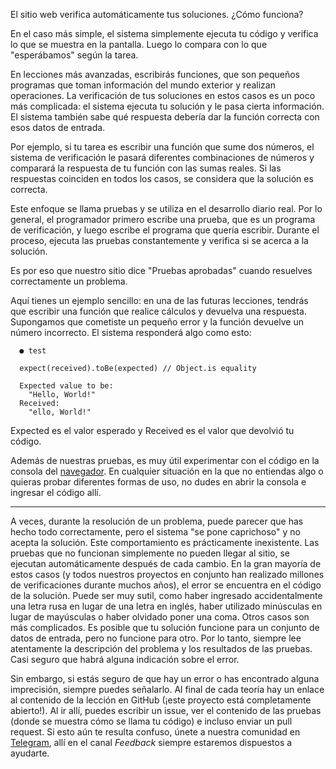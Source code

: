 
El sitio web verifica automáticamente tus soluciones. ¿Cómo funciona?

En el caso más simple, el sistema simplemente ejecuta tu código y verifica lo que se muestra en la pantalla. Luego lo compara con lo que "esperábamos" según la tarea.

En lecciones más avanzadas, escribirás funciones, que son pequeños programas que toman información del mundo exterior y realizan operaciones. La verificación de tus soluciones en estos casos es un poco más complicada: el sistema ejecuta tu solución y le pasa cierta información. El sistema también sabe qué respuesta debería dar la función correcta con esos datos de entrada.

Por ejemplo, si tu tarea es escribir una función que sume dos números, el sistema de verificación le pasará diferentes combinaciones de números y comparará la respuesta de tu función con las sumas reales. Si las respuestas coinciden en todos los casos, se considera que la solución es correcta.

Este enfoque se llama pruebas y se utiliza en el desarrollo diario real. Por lo general, el programador primero escribe una prueba, que es un programa de verificación, y luego escribe el programa que quería escribir. Durante el proceso, ejecuta las pruebas constantemente y verifica si se acerca a la solución.

Es por eso que nuestro sitio dice "Pruebas aprobadas" cuando resuelves correctamente un problema.

Aquí tienes un ejemplo sencillo: en una de las futuras lecciones, tendrás que escribir una función que realice cálculos y devuelva una respuesta. Supongamos que cometiste un pequeño error y la función devuelve un número incorrecto. El sistema responderá algo como esto:

```text
  ● test

  expect(received).toBe(expected) // Object.is equality

  Expected value to be:
    "Hello, World!"
  Received:
    "ello, World!"
```

Expected es el valor esperado y Received es el valor que devolvió tu código.

Además de nuestras pruebas, es muy útil experimentar con el código en la consola del [navegador](https://developer.mozilla.org/es/docs/Tools/Consola_de_navegador). En cualquier situación en la que no entiendas algo o quieras probar diferentes formas de uso, no dudes en abrir la consola e ingresar el código allí.

---

A veces, durante la resolución de un problema, puede parecer que has hecho todo correctamente, pero el sistema "se pone caprichoso" y no acepta la solución. Este comportamiento es prácticamente inexistente. Las pruebas que no funcionan simplemente no pueden llegar al sitio, se ejecutan automáticamente después de cada cambio. En la gran mayoría de estos casos (y todos nuestros proyectos en conjunto han realizado millones de verificaciones durante muchos años), el error se encuentra en el código de la solución. Puede ser muy sutil, como haber ingresado accidentalmente una letra rusa en lugar de una letra en inglés, haber utilizado minúsculas en lugar de mayúsculas o haber olvidado poner una coma. Otros casos son más complicados. Es posible que tu solución funcione para un conjunto de datos de entrada, pero no funcione para otro. Por lo tanto, siempre lee atentamente la descripción del problema y los resultados de las pruebas. Casi seguro que habrá alguna indicación sobre el error.

Sin embargo, si estás seguro de que hay un error o has encontrado alguna imprecisión, siempre puedes señalarlo. Al final de cada teoría hay un enlace al contenido de la lección en GitHub (¡este proyecto está completamente  abierto!). Al ir allí, puedes escribir un issue, ver el contenido de las pruebas (donde se muestra cómo se llama tu código) e incluso enviar un pull request. Si esto aún te resulta confuso, únete a nuestra comunidad en [Telegram](https://t.me/hexletcommunity), allí en el canal *Feedback* siempre estaremos dispuestos a ayudarte.
